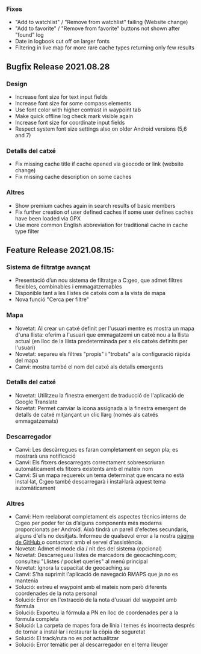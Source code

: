 ### Fixes
- "Add to watchlist" / "Remove from watchlist" failing (Website change)
- "Add to favorite" / "Remove from favorite" buttons not shown after "found" log
- Date in logbook cut off on larger fonts
- Filtering in live map for more rare cache types returning only few results

## Bugfix Release 2021.08.28

### Design
- Increase font size for text input fields
- Increase font size for some compass elements
- Use font color with higher contrast in waypoint tab
- Make quick offline log check mark visible again
- Increase font size for coordinate input fields
- Respect system font size settings also on older Android versions (5,6 and 7)

### Detalls del catxé
- Fix missing cache title if cache opened via geocode or link (website change)
- Fix missing cache description on some caches

### Altres
- Show premium caches again in search results of basic members
- Fix further creation of user defined caches if some user defines caches have been loaded via GPX
- Use more common English abbreviation for traditional cache in cache type filter

## Feature Release 2021.08.15:

### Sistema de filtratge avançat
- Presentació d’un nou sistema de filtratge a C:geo, que admet filtres flexibles, combinables i emmagatzemables
- Disponible tant a les llistes de catxés com a la vista de mapa
- Nova funció "Cerca per filtre"

### Mapa
- Novetat: Al crear un catxé definit per l'usuari mentre es mostra un mapa d'una llista: oferim a l'usuari que emmagatzemi un catxé nou a la llista actual (en lloc de la llista predeterminada per a els catxés definits per l'usuari)
- Novetat: separeu els filtres "propis" i "trobats" a la configuració ràpida del mapa
- Canvi: mostra també el nom del catxé als detalls emergents

### Detalls del catxé
- Novetat: Utilitzeu la finestra emergent de traducció de l'aplicació de Google Translate
- Novetat: Permet canviar la icona assignada a la finestra emergent de detalls de catxé mitjançant un clic llarg (només als catxés emmagatzemats)

### Descarregador
- Canvi: Les descàrregues es faran completament en segon pla; es mostrarà una notificació
- Canvi: Els fitxers descarregats correctament sobreescriuran automàticament els fitxers existents amb el mateix nom
- Canvi: Si un mapa requereix un tema determinat que encara no està instal·lat, C:geo també descarregarà i instal·larà aquest tema automàticament

### Altres
- Canvi: Hem reelaborat completament els aspectes tècnics interns de C:geo per poder fer ús d’alguns components més moderns proporcionats per Android. Això tindrà un parell d'efectes secundaris, alguns d'ells no desitjats. Informeu de qualsevol error a la nostra [ pàgina de GitHub ](https://www.github.com/cgeo/cgeo/issues) o contactant amb el servei d'assistència.
- Novetat: Admet el mode dia / nit des del sistema (opcional)
- Novetat: Descarregueu llistes de marcadors de geocaching.com; consulteu "Llistes / pocket queries" al menú principal
- Novetat: Ignora la capacitat de geocaching.su
- Canvi: S'ha suprimit l'aplicació de navegació RMAPS que ja no es mantenia
- Solució: extreu el waypoint amb el mateix nom però diferents coordenades de la nota personal
- Solució: Error en l'extracció de la nota d'usuari del waypoint amb fórmula
- Solució: Exporteu la fórmula a PN en lloc de coordenades per a la fórmula completa
- Solució: La carpeta de mapes fora de línia i temes és incorrecta després de tornar a instal·lar i restaurar la còpia de seguretat
- Solució: El track/ruta no es pot actualitzar
- Solució: Error temàtic per al descarregador en el tema lleuger
